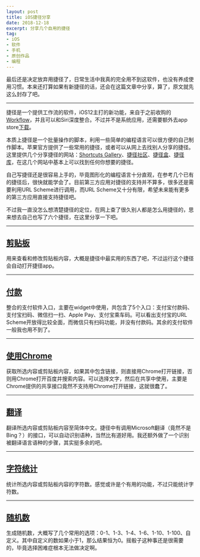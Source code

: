 ```yaml
---
layout: post
title: iOS捷径分享
date: 2018-12-18
excerpt: 分享几个自用的捷径
tag: 
- iOS
- 软件
- 手机
- 原创作品
- 编程
---
```


最后还是决定放弃用捷径了，日常生活中我真的完全用不到这软件，也没有养成使用习惯。本来还打算如果有新捷径的话，还会在这篇文章中分享，算了，原文就先这么封存了吧。

---

捷径是一个提供工作流的软件，iOS12主打的新功能，来自于之前收购的[Workflow](http://www.workflow.is/)，并且可以和Siri深度整合。不过并不是系统应用，还需要额外去app store[下载](https://itunes.apple.com/cn/app/%E6%8D%B7%E5%BE%84/id915249334)。

本质上捷径是一个批量操作的脚本，利用一些简单的编程语言可以很方便的自己制作脚本。苹果官方提供了一些常用的捷径，或者可以从网上去找别人分享的捷径。这里提供几个分享捷径的网站：[Shortcuts Gallery](https://shortcuts.sspai.com/)、[捷径社区](https://sharecuts.cn/)、[捷径盒](https://jiejinghe.com/)、[捷径库](http://jiejingapp.cn/)，在这几个网站中基本上可以找到任何你想要的捷径。

自己写捷径还是很容易上手的，毕竟图形化的编程语言十分直观，在参考几个已有的捷径后，很快就能学会了。目前第三方应用对捷径的支持并不算多，很多还是需要利用URL Scheme进行调用，而URL Scheme又十分有限，希望未来能有更多的第三方应用直接支持捷径吧。

不过我一直没怎么想清楚捷径的定位，在网上查了很久别人都是怎么用捷径的，思来想去自己也写了六个捷径，在这里分享一下吧。

---

## [剪贴板](https://www.icloud.com/shortcuts/4bc574ea29e947d7a824e12dd6a92a0f)

用来查看和修改剪贴板内容，大概是捷径中最实用的东西了吧，不过运行这个捷径会自动打开捷径app。

---

## [付款](https://www.icloud.com/shortcuts/f0ed472210094c7dbad2b8b0fb9f501c)

整合的支付软件入口，主要在widget中使用，共包含了5个入口：支付宝付款码、支付宝扫码、微信扫一扫、Apple Pay、支付宝乘车码。可以看出支付宝的URL Scheme开放得比较全面，而微信只有扫码功能，并没有付款码。其余的支付软件一般我也用不到了。

---

## [使用Chrome](https://www.icloud.com/shortcuts/06f3879c527046829a2aa1a3522ac48a)

获取所选内容或剪贴板内容，如果其中包含链接，则直接用Chrome打开链接，否则用Chrome打开百度并搜索内容。可以选择文字，然后在共享中使用，主要是Chrome提供的共享接口竟然不支持用Chrome打开链接，这就很蠢了。

---

## [翻译](https://www.icloud.com/shortcuts/9cfe617dc8524379b8d703de4cbcf1ab)

翻译所选内容或剪贴板内容至简体中文。捷径中有调用Microsoft翻译（竟然不是Bing？）的接口，可以自动识别语种，当然比有道好用。我还额外做了一个识别被翻译语言语种的步骤，其实挺多余的吧。

---

## [字符统计](https://www.icloud.com/shortcuts/b65f530a1e47474183da0c75d6e67270)

统计所选内容或剪贴板内容的字符数。感觉或许是个有用的功能，不过只能统计字符数。

---

## [随机数](https://www.icloud.com/shortcuts/5a39981f3bea4a45954860fd04f027d5)

生成随机数，大概写了几个常用的选项：0-1、1-3、1-4、1-6、1-10、1-100、自定义。其中自定义的数如果小于1，那么结果恒为0。摇骰子这种事还是很需要的，毕竟选择困难症根本无法做决定啊。